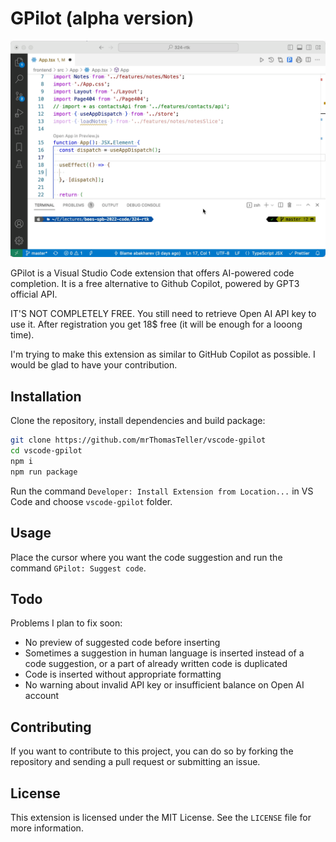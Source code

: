 # GPilot (alpha version)

![Usage Animation](usage.gif)

GPilot is a Visual Studio Code extension that offers AI-powered code completion. It is a free alternative to Github Copilot, powered by GPT3 official API.

IT'S NOT COMPLETELY FREE. You still need to retrieve Open AI API key to use it. After registration you get 18$ free (it will be enough for a looong time).

I'm trying to make this extension as similar to GitHub Copilot as possible. I would be glad to have your contribution.

## Installation

Clone the repository, install dependencies and build package:

```bash
git clone https://github.com/mrThomasTeller/vscode-gpilot
cd vscode-gpilot
npm i
npm run package
```

Run the command `Developer: Install Extension from Location...` in VS Code and choose `vscode-gpilot` folder.

## Usage

Place the cursor where you want the code suggestion and run the command `GPilot: Suggest code`.

## Todo

Problems I plan to fix soon:

- No preview of suggested code before inserting
- Sometimes a suggestion in human language is inserted instead of a code suggestion, or a part of already written code is duplicated
- Code is inserted without appropriate formatting
- No warning about invalid API key or insufficient balance on Open AI account

## Contributing

If you want to contribute to this project, you can do so by forking the repository and sending a pull request or submitting an issue.

## License

This extension is licensed under the MIT License. See the `LICENSE` file for more information.

